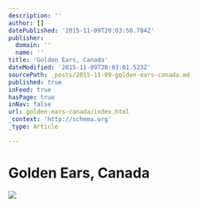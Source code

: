```yaml
---
description: ''
author: []
datePublished: '2015-11-09T20:03:50.784Z'
publisher:
  domain: ''
  name: ''
title: 'Golden Ears, Canada'
dateModified: '2015-11-09T20:03:01.523Z'
sourcePath: _posts/2015-11-09-golden-ears-canada.md
published: true
inFeed: true
hasPage: true
inNav: false
url: golden-ears-canada/index.html
_context: 'http://schema.org'
_type: Article

---
```

# Golden Ears, Canada
![](https://the-grid-user-content.s3-us-west-2.amazonaws.com/55518607-5c20-4098-bb5b-90378a050048.png)